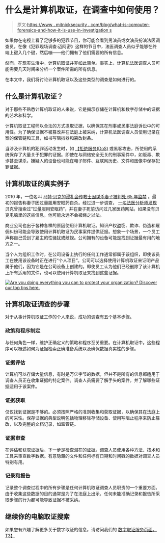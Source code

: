 # 什么是计算机取证，在调查中如何使用？

> 原文:[https://www . mitnicksecurity . com/blog/what-is-computer-forensics-and-how-it-is-use-in-investigation s](https://www.mitnicksecurity.com/blog/what-is-computer-forensics-and-how-is-it-used-in-investigations)

如果你在电视上看了足够多的犯罪节目，你可能会看到男演员或女演员扮演法医调查员。在像《犯罪现场调查:迈阿密》这样的节目中，法医调查人员似乎能够在终端上键入几个键，然后嘣——他们拥有了他们需要的所有信息。

然而，在现实生活中，计算机取证并非如此简单。事实上，计算机法医调查人员可能需要几天时间来分析一个案件所需的所有信息。

在本文中，我们将讨论计算机取证以及这些类型的调查是如何进行的。

## 什么是计算机取证？

对于那些不熟悉计算机取证的人来说，它是揭示存储在计算机和数字存储中的证据的艺术和科学。

计算机取证工程师以合法的方式提取证据，以确保其在刑事或民事法庭诉讼中的可用性。为了确保证据不被篡改并在法庭上被采纳，计算机法医调查人员使用记录在案的保管链和工具，如书写阻挡器和篡改封条。

当涉及计算机的犯罪活动发生时，如 [【拒绝服务(DoS)](https://www.mitnicksecurity.com/blog/5-common-hacking-techniques-for-2020) 或黑客攻击，所使用的系统保存了大量关于犯罪的证据。即使在与网络安全无关的刑事案件中，如贩毒、欺诈甚至谋杀，嫌疑人的设备也可能在电子邮件、互联网历史、文件和图像中保存犯罪证据。

## 计算机取证的真实例子

2010 年，一位名叫 [马特·贝克的浸礼会传教士因谋杀妻子被判处 65 年监禁](https://blog.eccouncil.org/5-cases-solved-using-extensive-digital-forensic-evidence/) 。最初的报告称妻子因过量服用安眠药自杀。经过进一步调查， [一名法医分析师发现](https://www.newsday.com/news/nation/texas-murder-suspect-searched-overdose-online-1.1702442%20Show%20less) 贝克曾搜索过“过量服用安眠药”，并在妻子死前访问过几家医药网站。如果没有贝克电脑里的这些信息，他可能永远不会被绳之以法。

商业公司也出于各种各样的原因使用计算机取证。知识产权盗窃、欺诈、伪造和雇佣纠纷可能会导致使用计算机取证为民事案件提供证据。想象一个场景，一个员工声称自己受到了雇主的性骚扰或歧视。公司拥有的设备可能是找到证据最有用的地方之一。

当个人为组织工作时，在公司设备上执行的任何工作通常都属于该组织，即使该员工在使用该设备时正在进行“个人项目”。公司可以选择使用计算机取证来证明产品属于他们，因为它是在公司设备上创建的。即使员工认为他们已经删除了该计算机上所有适用的文件，也可以使用计算机取证来找到这些证据。

[![Are you doing everything you can to protect your organization? Discover our top  tips here.](../Images/21739e3e71a2c8467ca7cbb801d848b2.png)](https://cta-redirect.hubspot.com/cta/redirect/3875471/17d39c58-6f51-4d64-9cfc-57ee31efb530) 

## 计算机取证调查的步骤

对于从事计算机取证工作的个人来说，成功的调查有五个基本步骤。

### 政策和程序制定

与任何角色一样，维护正确定义的策略和程序至关重要。在计算机取证中，这些程序可以概述如何为证据检索正确准备系统以及确保数据真实性的步骤。

### 证据评估

计算机可以存储大量信息，有时是万亿字节的数据，但并不是所有的信息都适用于调查人员正在收集证据的特定案件。调查人员需要了解手头的案件，并了解哪些证据适用于该案件。

### 证据获取

仅仅找到证据是不够的。必须按照严格的准则收集和获取证据，以确保其在法庭上的可采性。保存证据的典型说明包括物理移除存储设备、使用写阻止程序来防止篡改，以及完整的文档记录，如监管链。

### 证据审查

在评估和获取证据后，下一步是检查潜在的证据。调查人员使用各种方法、技术和工具来审查数字数据。有意隐藏的文件和任何标有日期和时间戳的数据对调查人员特别有用。

### 记录和报告

记录整个调查过程中的所有步骤是任何计算机取证调查人员职责的一个重要方面。由于收集这些数据的目的通常是为了在法庭上出示，任何未能准确记录和报告所采取步骤的行为都可能导致证据不被采纳。

## 继续你的电脑取证搜索

如果您有兴趣了解更多关于数字取证的信息，请访问我们的 [数字取证服务页面。T3】](https://www.mitnicksecurity.com/computer-forensics)